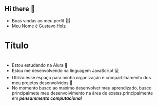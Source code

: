 ## Hi there 👋

* Boas vindas ao meu perfil 💙💙
*  Meu Nome é Gustavo Holz
# Título <h1>
*  Estou estudando na Alura 📘
*  Estou me desenvolvendo na linguagem JavaScript 💻
*  Utilizo esse espaço para minha organização e compartilhamento dos meu projetos desenvolvidos 🙂
*  No momento busco ao maximo desenvolver meu aprendizado, busco principalmete meu desenvolvimento na área de exatas,principalmente em *****pensammento computacional*****
  





